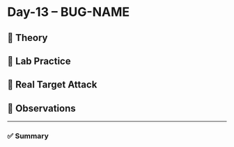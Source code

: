 # Day-13 – BUG-NAME

## 📘 Theory

## 🧪 Lab Practice

## 🎯 Real Target Attack

## 🧠 Observations

---

### ✅ Summary
